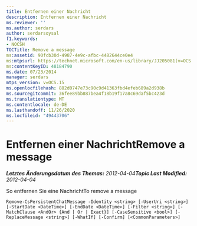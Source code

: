 ```yaml
---
title: Entfernen einer Nachricht
description: Entfernen einer Nachricht
ms.reviewer: ''
ms.author: serdars
author: serdarsoysal
f1.keywords:
- NOCSH
TOCTitle: Remove a message
ms:assetid: 90fcb30d-4987-4e9c-afbc-4482644ce0e4
ms:mtpsurl: https://technet.microsoft.com/en-us/library/JJ205081(v=OCS.15)
ms:contentKeyID: 48184790
ms.date: 07/23/2014
manager: serdars
mtps_version: v=OCS.15
ms.openlocfilehash: 882d0747e73c90c9d41363fbd4efeb689a2d938b
ms.sourcegitcommit: 36fee89bb887bea4f18b19f17a8c69daf5bc423d
ms.translationtype: MT
ms.contentlocale: de-DE
ms.lasthandoff: 11/26/2020
ms.locfileid: "49443706"
---
```

# <a name="remove-a-message"></a><span data-ttu-id="46505-103">Entfernen einer Nachricht</span><span class="sxs-lookup"><span data-stu-id="46505-103">Remove a message</span></span>

<div data-xmlns="http://www.w3.org/1999/xhtml">

<div class="topic" data-xmlns="http://www.w3.org/1999/xhtml" data-msxsl="urn:schemas-microsoft-com:xslt" data-cs="https://msdn.microsoft.com/">

<div data-asp="https://msdn2.microsoft.com/asp">



</div>

<div id="mainSection">

<div id="mainBody"><span data-ttu-id="46505-104">

<span> </span></span><span class="sxs-lookup"><span data-stu-id="46505-104">

<span> </span></span></span>

<span data-ttu-id="46505-105">_**Letztes Änderungsdatum des Themas:** 2012-04-04_</span><span class="sxs-lookup"><span data-stu-id="46505-105">_**Topic Last Modified:** 2012-04-04_</span></span>

<span data-ttu-id="46505-106">So entfernen Sie eine Nachricht</span><span class="sxs-lookup"><span data-stu-id="46505-106">To remove a message</span></span>

    Remove-CsPersistentChatMessage -Identity <string> [-UserUri <string>] [-StartDate <DateTime>] [-EndDate <DateTime>] [-Filter <string>] [-MatchClause <AndOr> {And | Or | Exact}] [-CaseSensitive <bool>] [-ReplaceMessage <string>] [-WhatIf] [-Confirm] [<CommonParameters>]

<span data-ttu-id="46505-107"></div>

<span> </span>

</div>

</div>

</span><span class="sxs-lookup"><span data-stu-id="46505-107"></div>

<span> </span>

</div>

</div>

</span></span></div>


